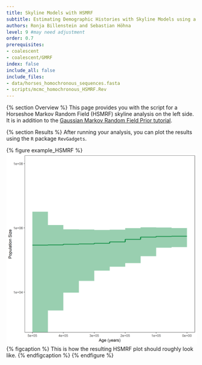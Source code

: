 ```yaml
---
title: Skyline Models with HSMRF
subtitle: Estimating Demographic Histories with Skyline Models using a Horsehoe Markov Random Field Prior
authors: Ronja Billenstein and Sebastian Höhna
level: 9 #may need adjustment
order: 0.7
prerequisites:
- coalescent
- coalescent/GMRF
index: false
include_all: false
include_files:
- data/horses_homochronous_sequences.fasta
- scripts/mcmc_homochronous_HSMRF.Rev
---
```


{% section Overview %}
This page provides you with the script for a Horseshoe Markov Random Field (HSMRF) skyline analysis on the left side.
It is in addition to the [Gaussian Markov Random Field Prior tutorial]({{base.url}}/tutorials/coalescent/GMRF).

{% section Results %}
After running your analysis, you can plot the results using the `R` package `RevGadgets`.

{% figure example_HSMRF %}
<img src="figures/horses_HSMRF.png" width="800">
{% figcaption %}
This is how the resulting HSMRF plot should roughly look like.
{% endfigcaption %}
{% endfigure %}
